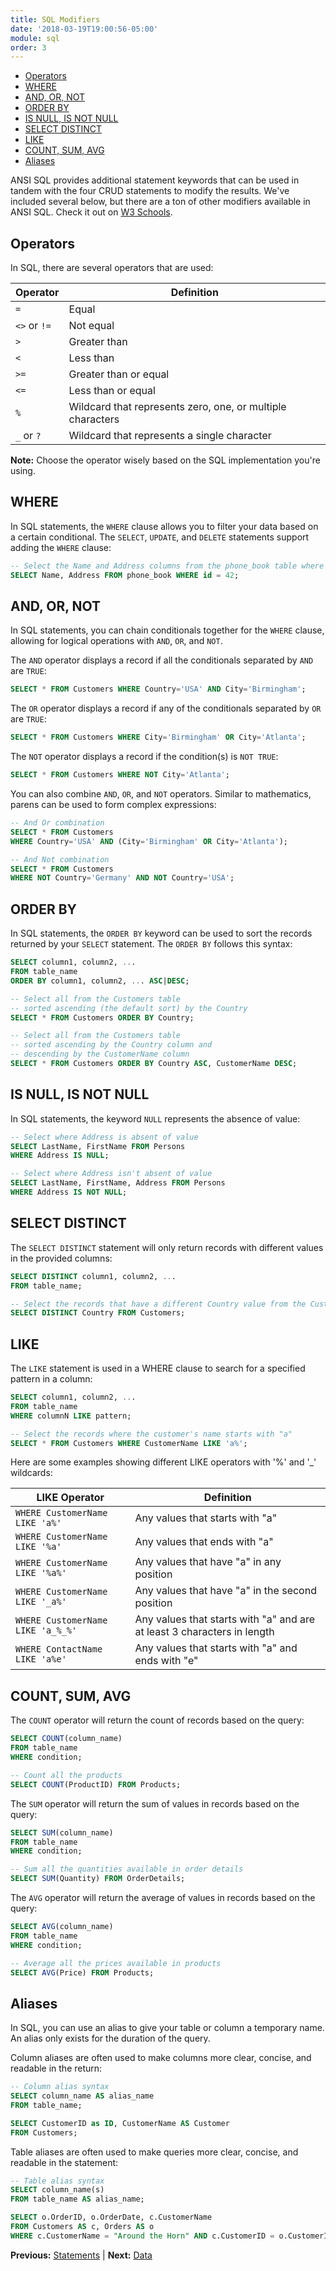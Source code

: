 ```yaml
---
title: SQL Modifiers
date: '2018-03-19T19:00:56-05:00'
module: sql
order: 3
---
```


* [Operators](#operators)
* [WHERE](#where)
* [AND, OR, NOT](#and-or-not)
* [ORDER BY](#order-by)
* [IS NULL, IS NOT NULL](#is-null-is-not-null)
* [SELECT DISTINCT](#select-distinct)
* [LIKE](#like)
* [COUNT, SUM, AVG](#count-sum-avg)
* [Aliases](#aliases)

ANSI SQL provides additional statement keywords that can be used in tandem with the four CRUD statements to modify the results. We've included several below, but there are a ton of other modifiers available in ANSI SQL. Check it out on [W3 Schools](https://www.w3schools.com/sql/default.asp).

## Operators

In SQL, there are several operators that are used:

| Operator     | Definition                                                 |
| ------------ | ---------------------------------------------------------- |
| `=`          | Equal                                                      |
| `<>` or `!=` | Not equal                                                  |
| `>`          | Greater than                                               |
| `<`          | Less than                                                  |
| `>=`         | Greater than or equal                                      |
| `<=`         | Less than or equal                                         |
| `%`          | Wildcard that represents zero, one, or multiple characters |
| `_` or `?`   | Wildcard that represents a single character                |

**Note:** Choose the operator wisely based on the SQL implementation you're using.

## WHERE

In SQL statements, the `WHERE` clause allows you to filter your data based on a certain conditional. The `SELECT`, `UPDATE`, and `DELETE` statements support adding the `WHERE` clause:

```sql
-- Select the Name and Address columns from the phone_book table where the id equals 42
SELECT Name, Address FROM phone_book WHERE id = 42;
```

## AND, OR, NOT

In SQL statements, you can chain conditionals together for the `WHERE` clause, allowing for logical operations with `AND`, `OR`, and `NOT`.

The `AND` operator displays a record if all the conditionals separated by `AND` are `TRUE`:

```sql
SELECT * FROM Customers WHERE Country='USA' AND City='Birmingham';
```

The `OR` operator displays a record if any of the conditionals separated by `OR` are `TRUE`:

```sql
SELECT * FROM Customers WHERE City='Birmingham' OR City='Atlanta';
```

The `NOT` operator displays a record if the condition(s) is `NOT TRUE`:

```sql
SELECT * FROM Customers WHERE NOT City='Atlanta';
```

You can also combine `AND`, `OR`, and `NOT` operators. Similar to mathematics, parens can be used to form complex expressions:

```sql
-- And Or combination
SELECT * FROM Customers
WHERE Country='USA' AND (City='Birmingham' OR City='Atlanta');

-- And Not combination
SELECT * FROM Customers
WHERE NOT Country='Germany' AND NOT Country='USA';
```

## ORDER BY

In SQL statements, the `ORDER BY` keyword can be used to sort the records returned by your `SELECT` statement. The `ORDER BY` follows this syntax:

```sql
SELECT column1, column2, ...
FROM table_name
ORDER BY column1, column2, ... ASC|DESC;

-- Select all from the Customers table
-- sorted ascending (the default sort) by the Country
SELECT * FROM Customers ORDER BY Country;

-- Select all from the Customers table
-- sorted ascending by the Country column and
-- descending by the CustomerName column
SELECT * FROM Customers ORDER BY Country ASC, CustomerName DESC;
```

## IS NULL, IS NOT NULL

In SQL statements, the keyword `NULL` represents the absence of value:

```sql
-- Select where Address is absent of value
SELECT LastName, FirstName FROM Persons
WHERE Address IS NULL;

-- Select where Address isn't absent of value
SELECT LastName, FirstName, Address FROM Persons
WHERE Address IS NOT NULL;
```

## SELECT DISTINCT

The `SELECT DISTINCT` statement will only return records with different values in the provided columns:

```sql
SELECT DISTINCT column1, column2, ...
FROM table_name;

-- Select the records that have a different Country value from the Customers table
SELECT DISTINCT Country FROM Customers;
```

## LIKE

The `LIKE` statement is used in a WHERE clause to search for a specified pattern in a column:

```sql
SELECT column1, column2, ...
FROM table_name
WHERE columnN LIKE pattern;

-- Select the records where the customer's name starts with "a"
SELECT * FROM Customers WHERE CustomerName LIKE 'a%';
```

Here are some examples showing different LIKE operators with '%' and '_' wildcards:

| LIKE Operator                     | Definition                                                              |
| --------------------------------- | ----------------------------------------------------------------------- |
| `WHERE CustomerName LIKE 'a%'`    | Any values that starts with "a"                                         |
| `WHERE CustomerName LIKE '%a'`    | Any values that ends with "a"                                           |
| `WHERE CustomerName LIKE '%a%'`   | Any values that have "a" in any position                                |
| `WHERE CustomerName LIKE '_a%'`   | Any values that have "a" in the second position                         |
| `WHERE CustomerName LIKE 'a_%_%'` | Any values that starts with "a" and are at least 3 characters in length |
| `WHERE ContactName LIKE 'a%e'`    | Any values that starts with "a" and ends with "e"                       |

## COUNT, SUM, AVG

The `COUNT` operator will return the count of records based on the query:

```sql
SELECT COUNT(column_name)
FROM table_name
WHERE condition;

-- Count all the products
SELECT COUNT(ProductID) FROM Products;
```

The `SUM` operator will return the sum of values in records based on the query:

```sql
SELECT SUM(column_name)
FROM table_name
WHERE condition;

-- Sum all the quantities available in order details
SELECT SUM(Quantity) FROM OrderDetails;
```

The `AVG` operator will return the average of values in records based on the query:

```sql
SELECT AVG(column_name)
FROM table_name
WHERE condition;

-- Average all the prices available in products
SELECT AVG(Price) FROM Products;
```

## Aliases

In SQL, you can use an alias to give your table or column a temporary name. An alias only exists for the duration of the query.

Column aliases are often used to make columns more clear, concise, and readable in the return:

```sql
-- Column alias syntax
SELECT column_name AS alias_name
FROM table_name;

SELECT CustomerID as ID, CustomerName AS Customer
FROM Customers;
```

Table aliases are often used to make queries more clear, concise, and readable in the statement:

```sql
-- Table alias syntax
SELECT column_name(s)
FROM table_name AS alias_name;

SELECT o.OrderID, o.OrderDate, c.CustomerName
FROM Customers AS c, Orders AS o
WHERE c.CustomerName = "Around the Horn" AND c.CustomerID = o.CustomerID;
```

**Previous:** [Statements](statements.markdown) |
**Next:** [Data](data.markdown)
